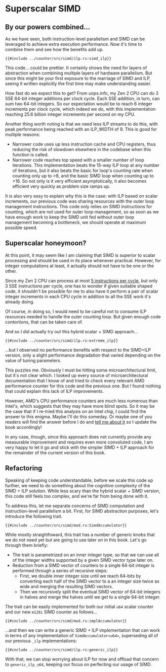 # Superscalar SIMD

## By our powers combined...

As we have seen, both instruction-level parallelism and SIMD can be leveraged to
achieve extra execution performance. Now it's time to combine them and see how
the benefits add up.

```rust,no_run
{{#include ../counter/src/simd/ilp.rs:simd_ilp}}
```

This code... could be prettier. It certainly shows the need for layers of
abstraction when combining multiple layers of hardware parallelism. But since
this might be your first exposure to the marriage of SIMD and ILP, seeing it
written explicitly the first time may make understanding easier.

How fast do we expect this to get? From uops.info, my Zen 2 CPU can do 3 SSE
64-bit integer additions per clock cycle. Each SSE addition, in turn, can sum
two 64-bit integers. So our expectation would be to reach 6 integer increments
per clock cycle, which indeed we do, with this implementation reaching 25.6
billion integer increments per second on my CPU.

Another thing worth noting is that we need less ILP streams to do this, with
peak performance being reached with an ILP_WIDTH of 9. This is good for multiple
reasons:

- Narrower code uses up less instruction cache and CPU registers, thus reducing
  the risk of slowdown elsewhere in the codebase when this function is called.
- Narrower code reaches top speed with a smaller number of loop iterations.
  This implementation beats the 15-way ILP loop at any number of iterations,
  but it also beats the basic for loop's counting rate when counting only up
  to >8, and the basic SIMD loop when counting up to >16. So not only is it very
  efficient asymptotically, it also becomes efficient very quickly as problem
  size ramps up.

It is also very easy to explain why this is the case: with ILP based on scalar
increments, our previous code was sharing resources with the outer loop
management instructions. This code only relies on SIMD instructions for
counting, which are not used for outer loop management, so as soon as we have
enough work to keep the SIMD unit fed without outer loop management becoming a
bottleneck, we should operate at maximum possible speed.



## Superscalar honeymoon?

At this point, it may seem like I am claiming that SIMD is superior to scalar
processing and should be used in its place whenever practical. However, for
integer computations at least, it actually should not have to be one or the
other.

Since my Zen 2 CPU can process at most
[5 instructions per cycle](https://travisdowns.github.io/blog/2019/06/11/speed-limits.html#pipeline-width),
but only 3 SSE instructions per cycle, one has to wonder if given suitable
shaped code, it shouldn't be possible for me to also have it perform a pair of
scalar integer increments in each CPU cycle in addition to all the SSE work
it's already doing.

Of course, in doing so, I would need to be careful not to consume ILP resources
needed to handle the outer counting loop. But given enough code contortions,
that can be taken care of.

And so I did actually try out this hybrid scalar + SIMD approach...

```rust,no_run
{{#include ../counter/src/simd/ilp.rs:extreme_ilp}}
```

...but I observed no performance benefits with respect to the SIMD+ILP version,
only a slight performance degradation that varied depending on the value of
tuning parameters.

This puzzles me. Obviously I must be hitting some microarchitectural limit, but
it's not clear which. I looked up every source of microarchitectural
documentation that I know of and tried to check every relevant AMD performance
counter for this code and the previous one. But I found nothing that could
explain this lack of ILP improvements.

However, AMD's CPU performance counters are much less numerous than Intel's,
which suggests that they may have more blind spots. So it may be the case that
if I re-tried this analysis on an Intel chip, I could find the answer to this
enigma. Maybe I'll do this someday. Or maybe one of you readers will find the
answer before I do and
[tell me about it](https://github.com/HadrienG2/code-that-counts/issues) so I
update the book accordingly!

In any case, though, since this approach does not currently provide any
measurable improvement and requires even more convoluted code, I am very happy
to let it go and stick with the simpler SIMD + ILP approach for the remainder of
the current version of this book.


## Refactoring

Speaking of keeping code understandable, before we scale this code up further,
we need to do something about the cognitive complexity of the SIMD + ILP
solution. While less scary than the hybrid scalar + SIMD version, this code
still feels too complex, and we're far from being done with it.

To address this, let me separate concerns of SIMD computation and
instruction-level parallelism a bit. First, for SIMD abstraction purposes, let's
introduce the following trait.

```rust,no_run
{{#include ../counter/src/simd/mod.rs:SimdAccumulator}}
```

While mostly straightfoward, this trait has a number of generic knobs that we do
not need yet but are going to use later on in this book. Let's go through them
briefly:

- The trait is parametrized on an inner integer type, so that we can use all of
  the integer widths supported by a given SIMD vector type later on.
- Reduction from a SIMD vector of counters to a single 64-bit integer is
  performed through a series of recursive steps:
    * First, we double inner integer size until we reach 64-bits by converting
      each half of the SIMD vector to a an integer size twice as wide and
      merging the resulting SIMD vectors.
    * Then we recursively split the eventual SIMD vector of 64-bit integers in
      halves and merge the halves until we get to a single 64-bit integer.

The trait can be easily implemented for both our initial `u64` scalar counter
and our new `m128i` SIMD counter as follows...

```rust,no_run
{{#include ../counter/src/simd/mod.rs:implAccumulator}}
```

...and then we can write a generic SIMD + ILP implementation that can work in
terms of any implementation of `SimdAccumulator<u64>`, superseding all of our
previous `_ilp` implementations:

```rust,no_run
{{#include ../counter/src/simd/ilp.rs:generic_ilp}}
```

With that, we can stop worrying about ILP for now and offload that concern to
`generic_ilp_u64`, keeping our focus on perfecting our usage of SIMD.
